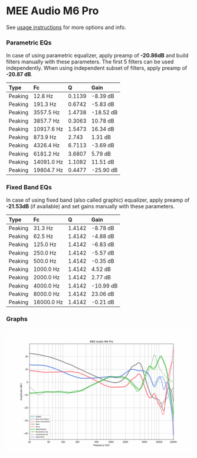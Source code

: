 # MEE Audio M6 Pro
See [usage instructions](https://github.com/jaakkopasanen/AutoEq#usage) for more options and info.

### Parametric EQs
In case of using parametric equalizer, apply preamp of **-20.86dB** and build filters manually
with these parameters. The first 5 filters can be used independently.
When using independent subset of filters, apply preamp of **-20.87 dB**.

| Type    | Fc         |      Q | Gain      |
|:--------|:-----------|:-------|:----------|
| Peaking | 12.8 Hz    | 0.1139 | -8.39 dB  |
| Peaking | 191.3 Hz   | 0.6742 | -5.83 dB  |
| Peaking | 3557.5 Hz  | 1.4738 | -18.52 dB |
| Peaking | 3857.7 Hz  | 0.3063 | 10.78 dB  |
| Peaking | 10917.6 Hz | 1.5473 | 16.34 dB  |
| Peaking | 873.9 Hz   | 2.743  | 1.31 dB   |
| Peaking | 4326.4 Hz  | 6.7113 | -3.69 dB  |
| Peaking | 6181.2 Hz  | 3.6807 | 5.79 dB   |
| Peaking | 14091.0 Hz | 1.1082 | 11.51 dB  |
| Peaking | 19804.7 Hz | 0.4477 | -25.90 dB |

### Fixed Band EQs
In case of using fixed band (also called graphic) equalizer, apply preamp of **-21.53dB**
(if available) and set gains manually with these parameters.

| Type    | Fc         |      Q | Gain      |
|:--------|:-----------|:-------|:----------|
| Peaking | 31.3 Hz    | 1.4142 | -8.78 dB  |
| Peaking | 62.5 Hz    | 1.4142 | -4.88 dB  |
| Peaking | 125.0 Hz   | 1.4142 | -6.83 dB  |
| Peaking | 250.0 Hz   | 1.4142 | -5.57 dB  |
| Peaking | 500.0 Hz   | 1.4142 | -0.35 dB  |
| Peaking | 1000.0 Hz  | 1.4142 | 4.52 dB   |
| Peaking | 2000.0 Hz  | 1.4142 | 2.77 dB   |
| Peaking | 4000.0 Hz  | 1.4142 | -10.99 dB |
| Peaking | 8000.0 Hz  | 1.4142 | 23.06 dB  |
| Peaking | 16000.0 Hz | 1.4142 | -0.21 dB  |

### Graphs
![](./MEE%20Audio%20M6%20Pro.png)